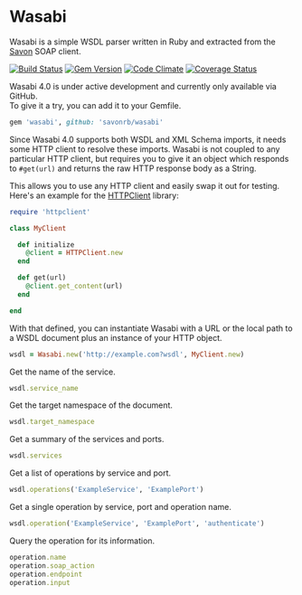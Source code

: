 # Wasabi

Wasabi is a simple WSDL parser written in Ruby and extracted from the
[Savon](https://github.com/savonrb/savon) SOAP client.

[![Build Status](https://secure.travis-ci.org/savonrb/wasabi.png)](http://travis-ci.org/savonrb/wasabi)
[![Gem Version](https://badge.fury.io/rb/wasabi.png)](http://badge.fury.io/rb/wasabi)
[![Code Climate](https://codeclimate.com/github/savonrb/wasabi.png)](https://codeclimate.com/github/savonrb/wasabi)
[![Coverage Status](https://coveralls.io/repos/savonrb/wasabi/badge.png?branch=master)](https://coveralls.io/r/savonrb/wasabi)


Wasabi 4.0 is under active development and currently only available via GitHub.  
To give it a try, you can add it to your Gemfile.

``` ruby
gem 'wasabi', github: 'savonrb/wasabi'
```

Since Wasabi 4.0 supports both WSDL and XML Schema imports, it needs some HTTP client to resolve these imports.
Wasabi is not coupled to any particular HTTP client, but requires you to give it an object which responds to
`#get(url)` and returns the raw HTTP response body as a String.

This allows you to use any HTTP client and easily swap it out for testing. Here's an example for the
[HTTPClient](https://github.com/nahi/httpclient) library:

``` ruby
require 'httpclient'

class MyClient

  def initialize
    @client = HTTPClient.new
  end

  def get(url)
    @client.get_content(url)
  end

end
```

With that defined, you can instantiate Wasabi with a URL or the local path to a WSDL document
plus an instance of your HTTP object.

``` ruby
wsdl = Wasabi.new('http://example.com?wsdl', MyClient.new)
```

Get the name of the service.

``` ruby
wsdl.service_name
```

Get the target namespace of the document.

``` ruby
wsdl.target_namespace
```

Get a summary of the services and ports.

``` ruby
wsdl.services
```

Get a list of operations by service and port.

``` ruby
wsdl.operations('ExampleService', 'ExamplePort')
```

Get a single operation by service, port and operation name.

``` ruby
wsdl.operation('ExampleService', 'ExamplePort', 'authenticate')
```

Query the operation for its information.

``` ruby
operation.name
operation.soap_action
operation.endpoint
operation.input
```
